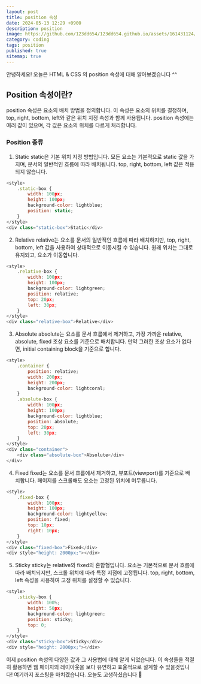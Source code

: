 ```yaml
---
layout: post
title: position 속성
date: 2024-05-13 12:29 +0900
description: position
image: https://github.com/123dd654/123dd654.github.io/assets/161431124/c0d2c6f6-030e-48d8-a796-c1ff3a31b675
category: coding
tags: position
published: true
sitemap: true
---
```


안녕하세요!
오늘은 HTML & CSS 의 position 속성에 대해 알아보겠습니다 ^^

## Position 속성이란?
position 속성은 요소의 배치 방법을 정의합니다.
이 속성은 요소의 위치를 결정하며, top, right, bottom, left와 같은 위치 지정 속성과 함께 사용됩니다.
position 속성에는 여러 값이 있으며, 각 값은 요소의 위치를 다르게 처리합니다.

### Position 종류

1. Static
static은 기본 위치 지정 방법입니다.
모든 요소는 기본적으로 static 값을 가지며, 문서의 일반적인 흐름에 따라 배치됩니다.
top, right, bottom, left 값은 적용되지 않습니다.

````javascript
<style>
    .static-box {
        width: 100px;
        height: 100px;
        background-color: lightblue;
        position: static;
    }
</style>
<div class="static-box">Static</div>
````

2. Relative
relative는 요소를 문서의 일반적인 흐름에 따라 배치하지만, top, right, bottom, left 값을 사용하여 상대적으로 이동시킬 수 있습니다.
원래 위치는 그대로 유지되고, 요소가 이동합니다.


````javascript
<style>
    .relative-box {
        width: 100px;
        height: 100px;
        background-color: lightgreen;
        position: relative;
        top: 20px;
        left: 30px;
    }
</style>
<div class="relative-box">Relative</div>
````

3. Absolute
absolute는 요소를 문서 흐름에서 제거하고, 가장 가까운 relative, absolute, fixed 조상 요소를 기준으로 배치합니다.
만약 그러한 조상 요소가 없다면, initial containing block을 기준으로 합니다.

````javascript
<style>
    .container {
        position: relative;
        width: 200px;
        height: 200px;
        background-color: lightcoral;
    }
    .absolute-box {
        width: 100px;
        height: 100px;
        background-color: lightblue;
        position: absolute;
        top: 20px;
        left: 30px;
    }
</style>
<div class="container">
    <div class="absolute-box">Absolute</div>
</div>
````

4. Fixed
fixed는 요소를 문서 흐름에서 제거하고, 뷰포트(viewport)를 기준으로 배치합니다.
페이지를 스크롤해도 요소는 고정된 위치에 머무릅니다.

````javascript
<style>
    .fixed-box {
        width: 100px;
        height: 100px;
        background-color: lightyellow;
        position: fixed;
        top: 10px;
        right: 10px;
    }
</style>
<div class="fixed-box">Fixed</div>
<div style="height: 2000px;"></div>
````

5. Sticky
sticky는 relative와 fixed의 혼합형입니다.
요소는 기본적으로 문서 흐름에 따라 배치되지만, 스크롤 위치에 따라 특정 지점에 고정됩니다.
top, right, bottom, left 속성을 사용하여 고정 위치를 설정할 수 있습니다.

````javascript
<style>
    .sticky-box {
        width: 100%;
        height: 50px;
        background-color: lightgreen;
        position: sticky;
        top: 0;
    }
</style>
<div class="sticky-box">Sticky</div>
<div style="height: 2000px;"></div>
````

이제 position 속성의 다양한 값과 그 사용법에 대해 알게 되었습니다.
이 속성들을 적절히 활용하면 웹 페이지의 레이아웃을 보다 유연하고 효율적으로 설계할 수 있을것입니다!
여기까지 포스팅을 마치겠습니다.
오늘도 고생하셨습니다 🍞






